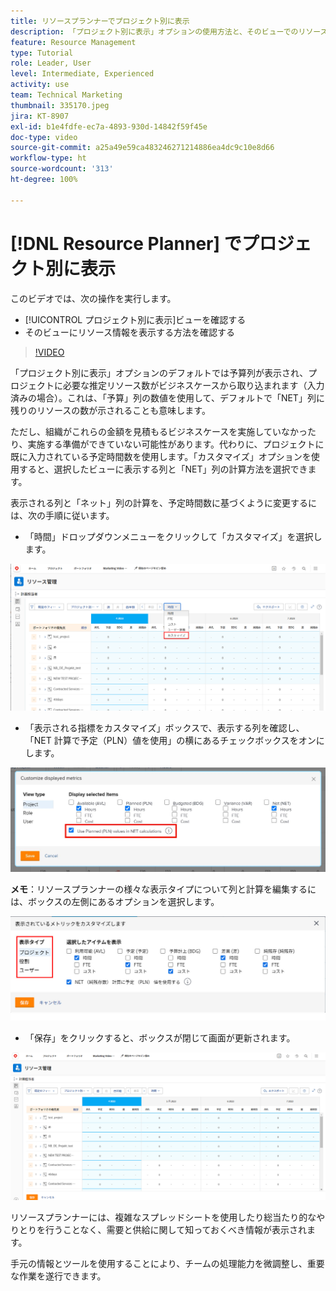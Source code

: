 ```yaml
---
title: リソースプランナーでプロジェクト別に表示
description: 「プロジェクト別に表示」オプションの使用方法と、そのビューでのリソース情報を表示する方法について説明します。
feature: Resource Management
type: Tutorial
role: Leader, User
level: Intermediate, Experienced
activity: use
team: Technical Marketing
thumbnail: 335170.jpeg
jira: KT-8907
exl-id: b1e4fdfe-ec7a-4893-930d-14842f59f45e
doc-type: video
source-git-commit: a25a49e59ca483246271214886ea4dc9c10e8d66
workflow-type: ht
source-wordcount: '313'
ht-degree: 100%

---
```


# [!DNL Resource Planner] でプロジェクト別に表示

このビデオでは、次の操作を実行します。

* [!UICONTROL プロジェクト別に表示]ビューを確認する
* そのビューにリソース情報を表示する方法を確認する

>[!VIDEO](https://video.tv.adobe.com/v/335170/?quality=12&learn=on)

「プロジェクト別に表示」オプションのデフォルトでは予算列が表示され、プロジェクトに必要な推定リソース数がビジネスケースから取り込まれます（入力済みの場合）。これは、「予算」列の数値を使用して、デフォルトで「NET」列に残りのリソースの数が示されることも意味します。

ただし、組織がこれらの金額を見積もるビジネスケースを実施していなかったり、実施する準備ができていない可能性があります。代わりに、プロジェクトに既に入力されている予定時間数を使用します。「カスタマイズ」オプションを使用すると、選択したビューに表示する列と「NET」列の計算方法を選択できます。

表示される列と「ネット」列の計算を、予定時間数に基づくように変更するには、次の手順に従います。

* 「時間」ドロップダウンメニューをクリックして「カスタマイズ」を選択します。

![ドロップダウンメニューの「カスタマイズ」オプション](assets/NetHours01.png)

* 「表示される指標をカスタマイズ」ボックスで、表示する列を確認し、「NET 計算で予定（PLN）値を使用」の横にあるチェックボックスをオンにします。

![「NET 計算」オプションで予定値を使用](assets/NetHours02.png)

**メモ**：リソースプランナーの様々な表示タイプについて列と計算を編集するには、ボックスの左側にあるオプションを選択します。

![表示タイプのオプション](assets/NetHours03.jpg)

* 「保存」をクリックすると、ボックスが閉じて画面が更新されます。

![リソースプランナーツール](assets/NetHours04.jpg)

リソースプランナーには、複雑なスプレッドシートを使用したり総当たり的なやりとりを行うことなく、需要と供給に関して知っておくべき情報が表示されます。

手元の情報とツールを使用することにより、チームの処理能力を微調整し、重要な作業を遂行できます。
